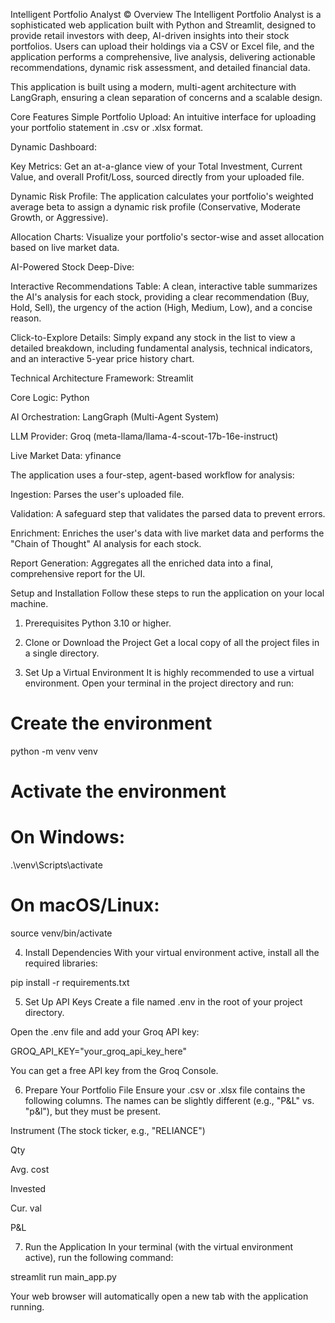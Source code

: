 Intelligent Portfolio Analyst ©
Overview
The Intelligent Portfolio Analyst is a sophisticated web application built with Python and Streamlit, designed to provide retail investors with deep, AI-driven insights into their stock portfolios. Users can upload their holdings via a CSV or Excel file, and the application performs a comprehensive, live analysis, delivering actionable recommendations, dynamic risk assessment, and detailed financial data.

This application is built using a modern, multi-agent architecture with LangGraph, ensuring a clean separation of concerns and a scalable design.

Core Features
Simple Portfolio Upload: An intuitive interface for uploading your portfolio statement in .csv or .xlsx format.

Dynamic Dashboard:

Key Metrics: Get an at-a-glance view of your Total Investment, Current Value, and overall Profit/Loss, sourced directly from your uploaded file.

Dynamic Risk Profile: The application calculates your portfolio's weighted average beta to assign a dynamic risk profile (Conservative, Moderate Growth, or Aggressive).

Allocation Charts: Visualize your portfolio's sector-wise and asset allocation based on live market data.

AI-Powered Stock Deep-Dive:

Interactive Recommendations Table: A clean, interactive table summarizes the AI's analysis for each stock, providing a clear recommendation (Buy, Hold, Sell), the urgency of the action (High, Medium, Low), and a concise reason.

Click-to-Explore Details: Simply expand any stock in the list to view a detailed breakdown, including fundamental analysis, technical indicators, and an interactive 5-year price history chart.

Technical Architecture
Framework: Streamlit

Core Logic: Python

AI Orchestration: LangGraph (Multi-Agent System)

LLM Provider: Groq (meta-llama/llama-4-scout-17b-16e-instruct)

Live Market Data: yfinance

The application uses a four-step, agent-based workflow for analysis:

Ingestion: Parses the user's uploaded file.

Validation: A safeguard step that validates the parsed data to prevent errors.

Enrichment: Enriches the user's data with live market data and performs the "Chain of Thought" AI analysis for each stock.

Report Generation: Aggregates all the enriched data into a final, comprehensive report for the UI.

Setup and Installation
Follow these steps to run the application on your local machine.

1. Prerequisites
Python 3.10 or higher.

2. Clone or Download the Project
Get a local copy of all the project files in a single directory.

3. Set Up a Virtual Environment
It is highly recommended to use a virtual environment. Open your terminal in the project directory and run:

# Create the environment
python -m venv venv

# Activate the environment
# On Windows:
.\venv\Scripts\activate
# On macOS/Linux:
source venv/bin/activate

4. Install Dependencies
With your virtual environment active, install all the required libraries:

pip install -r requirements.txt

5. Set Up API Keys
Create a file named .env in the root of your project directory.

Open the .env file and add your Groq API key:

GROQ_API_KEY="your_groq_api_key_here"

You can get a free API key from the Groq Console.

6. Prepare Your Portfolio File
Ensure your .csv or .xlsx file contains the following columns. The names can be slightly different (e.g., "P&L" vs. "p&l"), but they must be present.

Instrument (The stock ticker, e.g., "RELIANCE")

Qty

Avg. cost

Invested

Cur. val

P&L

7. Run the Application
In your terminal (with the virtual environment active), run the following command:

streamlit run main_app.py

Your web browser will automatically open a new tab with the application running.